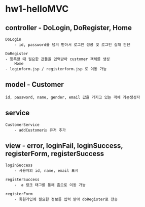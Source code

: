 # hw1-helloMVC



## controller -  DoLogin,  DoRegister, Home

    DoLogin
		- id, password를 넘겨 받아서 로그인 성공 및 로그인 실패 판단

    DoRegister
   	- 등록할 때 필요한 값들을 입력받아 customer 객체를 생성
        Home
   	- loginform.jsp / registerform.jsp 로 이동 가능

## model - Customer
    id, password, name, gender, email 값을 가지고 있는 객체 기본생성자
    

## service
    CustomerService
		- addCustomer는 유저 추가


## view - error, loginFail, loginSuccess, registerForm, registerSuccess

    loginSuccess
    	- 사용자의 id, name, email 표시

    registerSuccess
		-  a 링크 태그를 통해 홈으로 이동 가능

    registerForm
    	- 회원가입에 필요한 정보를 입력 받아 doRegister로 전송
